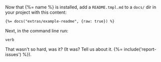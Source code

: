 Now that {%= name %} is installed, add a `README.tmpl.md` to a `docs/` dir in your project with this content:

```markdown
{%= docs("extras/example-readme", {raw: true}) %}
```

Next, in the command line run:

```bash
verb
```

That wasn't so hard, was it? (It was? Tell us about it. {%= include('report-issues') %}).
